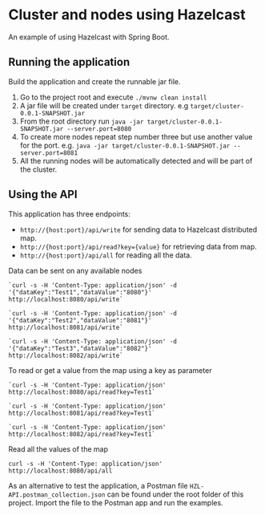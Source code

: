 # Cluster and nodes using Hazelcast
An example of using Hazelcast with Spring Boot.

Running the application
--------------

Build the application and create the runnable jar file.
1. Go to the project root and execute `./mvnw clean install`
2. A jar file will be created under `target` directory. e.g `target/cluster-0.0.1-SNAPSHOT.jar`
3. From the root directory run `java -jar target/cluster-0.0.1-SNAPSHOT.jar --server.port=8080`
4. To create more nodes repeat step number three but use another value for the port. e.g. `java -jar target/cluster-0.0.1-SNAPSHOT.jar --server.port=8081`
5. All the running nodes will be automatically detected and will be part of the cluster.

Using the API
--------------
This application has three endpoints:
* `http://{host:port}/api/write` for sending data to Hazelcast distributed map.
* `http://{host:port}/api/read?key={value}` for retrieving data from map.
* `http://{host:port}/api/all` for reading all the data.

Data can be sent on any available nodes

    `curl -s -H 'Content-Type: application/json' -d '{"dataKey":"Test1","dataValue":"8080"}' http://localhost:8080/api/write`

    `curl -s -H 'Content-Type: application/json' -d '{"dataKey":"Test2","dataValue":"8081"}' http://localhost:8081/api/write`

    `curl -s -H 'Content-Type: application/json' -d '{"dataKey":"Test3","dataValue":"8082"}' http://localhost:8082/api/write`
    
To read or get a value from the map using a key as parameter

    `curl -s -H 'Content-Type: application/json' http://localhost:8080/api/read?key=Test1`
    
    `curl -s -H 'Content-Type: application/json' http://localhost:8081/api/read?key=Test1`
    
    `curl -s -H 'Content-Type: application/json' http://localhost:8082/api/read?key=Test1`
    
Read all the values of the map

    curl -s -H 'Content-Type: application/json' http://localhost:8080/api/all
    
As an alternative to test the application, a Postman file `HZL-API.postman_collection.json` can be found under the root folder of this project.  Import the file to the Postman app and run the examples.  


